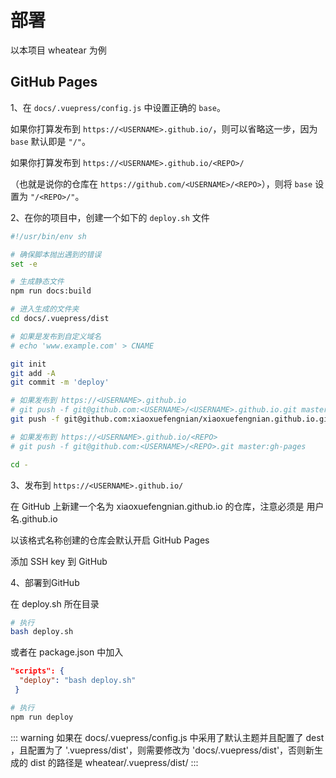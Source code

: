 # 部署

以本项目 wheatear 为例

## GitHub Pages

1、在 `docs/.vuepress/config.js` 中设置正确的 `base`。

如果你打算发布到 `https://<USERNAME>.github.io/`，则可以省略这一步，因为 `base` 默认即是 `"/"`。

如果你打算发布到 `https://<USERNAME>.github.io/<REPO>/`

（也就是说你的仓库在 `https://github.com/<USERNAME>/<REPO>`），则将 `base` 设置为 `"/<REPO>/"`。

2、在你的项目中，创建一个如下的 `deploy.sh` 文件

```bash
#!/usr/bin/env sh

# 确保脚本抛出遇到的错误
set -e

# 生成静态文件
npm run docs:build

# 进入生成的文件夹
cd docs/.vuepress/dist

# 如果是发布到自定义域名
# echo 'www.example.com' > CNAME

git init
git add -A
git commit -m 'deploy'

# 如果发布到 https://<USERNAME>.github.io
# git push -f git@github.com:<USERNAME>/<USERNAME>.github.io.git master
git push -f git@github.com:xiaoxuefengnian/xiaoxuefengnian.github.io.git master

# 如果发布到 https://<USERNAME>.github.io/<REPO>
# git push -f git@github.com:<USERNAME>/<REPO>.git master:gh-pages

cd -
```

3、发布到 `https://<USERNAME>.github.io/`

在 GitHub 上新建一个名为 xiaoxuefengnian.github.io 的仓库，注意必须是 用户名.github.io

以该格式名称创建的仓库会默认开启 GitHub Pages

添加 SSH key 到 GitHub

4、部署到GitHub

在 deploy.sh 所在目录

```bash
# 执行
bash deploy.sh
```

或者在 package.json 中加入

```json
"scripts": {
  "deploy": "bash deploy.sh"
 }
```

```bash
# 执行
npm run deploy
```

::: warning
如果在 docs/.vuepress/config.js 中采用了默认主题并且配置了 dest ，且配置为了 '.vuepress/dist'，则需要修改为 'docs/.vuepress/dist'，否则新生成的 dist 的路径是 wheatear/.vuepress/dist/
::: 